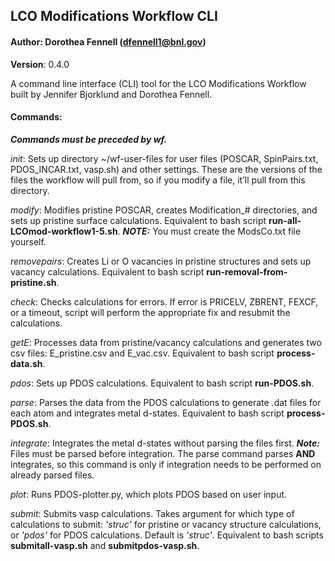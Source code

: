## LCO Modifications Workflow CLI
#### Author: Dorothea Fennell (dfennell1@bnl.gov)
**Version**: 0.4.0

A command line interface (CLI) tool for the LCO Modifications Workflow built by Jennifer Bjorklund and Dorothea Fennell.

#### Commands:
***Commands must be preceded by wf.***

*init*: Sets up directory ~/wf-user-files for user files (POSCAR, SpinPairs.txt, PDOS_INCAR.txt, vasp.sh) and other settings. These are the versions of the files the workflow will pull from, so if you modify a file, it’ll pull from this directory.

*modify*: Modifies pristine POSCAR, creates Modification_# directories, and sets up pristine surface calculations. Equivalent to bash script **run-all-LCOmod-workflow1-5.sh**. 
***NOTE:*** You must create the ModsCo.txt file yourself. 

*removepairs*: Creates Li or O vacancies in pristine structures and sets up vacancy calculations. Equivalent to bash script **run-removal-from-pristine.sh**.

*check*: Checks calculations for errors. If error is PRICELV, ZBRENT, FEXCF, or a timeout, script will perform the appropriate fix and resubmit the calculations.

*getE*: Processes data from pristine/vacancy calculations and generates two csv files: E_pristine.csv and E_vac.csv. Equivalent to bash script **process-data.sh**.

*pdos*: Sets up PDOS calculations. Equivalent to bash script **run-PDOS.sh**.

*parse*: Parses the data from the PDOS calculations to generate .dat files for each atom and integrates metal d-states. Equivalent to bash script **process-PDOS.sh**.

*integrate*: Integrates the metal d-states without parsing the files first. ***Note:*** Files must be parsed before integration. The parse command parses **AND** integrates, so this command is only if integration needs to be performed on already parsed files.

*plot*: Runs PDOS-plotter.py, which plots PDOS based on user input. 

*submit*: Submits vasp calculations. Takes argument for which type of calculations to submit: *'struc'* for pristine or vacancy structure calculations, or *'pdos'* for PDOS calculations. Default is *'struc'*. Equivalent to bash scripts **submitall-vasp.sh** and **submitpdos-vasp.sh**.

